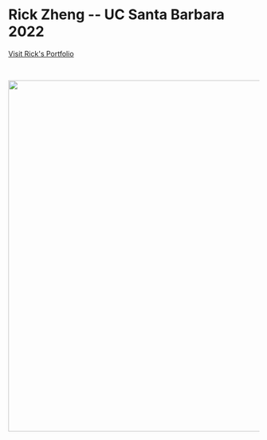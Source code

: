 # Rick Zheng -- UC Santa Barbara 2022 

<p align="left">
<a href="https://rickz-portfolio.herokuapp.com/" target="_blank">Visit Rick's Portfolio </a>
</p>
<br>

<p align = "center">
<img height = "705" width = "706" src= "https://dancingastronaut.com/wp-content/uploads/2022/04/louis.jpg"/></a>
</p>
